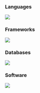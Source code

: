### Languages
<img src="https://skillicons.dev/icons?i=js,ts,cs,py,java,php,bash,css,html,md,regex" />

### Frameworks

<img src="https://skillicons.dev/icons?i=react,next,vite,tailwindcss,bootstrap,nodejs,express,materialui,pytorch,redux,sass,tensoflow" />

### Databases

<img src="https://skillicons.dev/icons?i=firebase,mongo,postgres,mysql" />

### Software

<img src="https://skillicons.dev/icons?i=ae,ai,ps,pr,blender,github,grafana,idea,unity,vercel,vscode" />

<!-- 
---

- There is not much to see, but I always make stuff! 🫡
- Musician 🎵 [Spotify](https://open.spotify.com/artist/1Ngynwc6bFIKGzRcOrBAnx?si=mlMzuSqfS6yP7J1MI6bKkw) | [Apple Music](https://music.apple.com/us/artist/dxvil/1581545014)
- Sometimes I play games 🎮
- Developer mainly in `js` or `ts` 👨‍💻
- FavStack: `nextjs`, `tailwindcss`, `ts` ⭐


**jaroslav-masa/jaroslav-masa** is a ✨ _special_ ✨ repository because its `README.md` (this file) appears on your GitHub profile.

Here are some ideas to get you started:

- 🔭 I’m currently working on ...
- 🌱 I’m currently learning ...
- 👯 I’m looking to collaborate on ...
- 🤔 I’m looking for help with ...
- 💬 Ask me about ...
- 📫 How to reach me: ...
- 😄 Pronouns: ...
- ⚡ Fun fact: ...
-->
